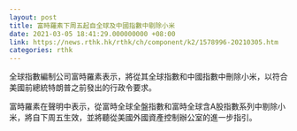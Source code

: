 ```yaml
---
layout: post
title: 富時羅素下周五起自全球及中國指數中剔除小米
date: 2021-03-05 18:41:29.000000000 +08:00
link: https://news.rthk.hk/rthk/ch/component/k2/1578996-20210305.htm
categories: rthk
---
```


全球指數編制公司富時羅素表示，將從其全球指數和中國指數中刪除小米，以符合美國前總統特朗普之前發出的行政令要求。

富時羅素在聲明中表示，從富時全球全盤指數和富時全球含A股指數系列中剔除小米，將自下周五生效，並將聽從美國外國資產控制辦公室的進一步指引。
